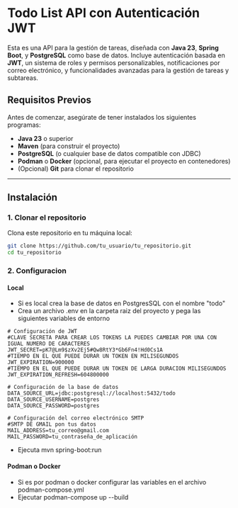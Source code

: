 # Todo List API con Autenticación JWT

Esta es una API para la gestión de tareas, diseñada con **Java 23**, **Spring Boot**, y **PostgreSQL** como base de datos. Incluye autenticación basada en **JWT**, un sistema de roles y permisos personalizables, notificaciones por correo electrónico, y funcionalidades avanzadas para la gestión de tareas y subtareas.

## Requisitos Previos

Antes de comenzar, asegúrate de tener instalados los siguientes programas:

- **Java 23** o superior
- **Maven** (para construir el proyecto)
- **PostgreSQL** (o cualquier base de datos compatible con JDBC)
- **Podman** o **Docker** (opcional, para ejecutar el proyecto en contenedores)
- (Opcional) **Git** para clonar el repositorio

---

## Instalación

### 1. Clonar el repositorio

Clona este repositorio en tu máquina local:

```bash
git clone https://github.com/tu_usuario/tu_repositorio.git
cd tu_repositorio
```
### 2. Configuracion
#### Local
 - Si es local crea la base de datos en PostgresSQL con el nombre "todo"
 - Crea un archivo .env en la carpeta raiz del proyecto y pega las siguientes variables de entorno
  ```
  # Configuración de JWT
  #CLAVE SECRETA PARA CREAR LOS TOKENS LA PUEDES CAMBIAR POR UNA CON IGUAL NUMERO DE CARACTERES
  JWT_SECRET=pK7@Lm9$zXv2Ej5#Qw8RtY3*Gb6Fn4!Hd0Cs1A
  #TIEMPO EN EL QUE PUEDE DURAR UN TOKEN EN MILISEGUNDOS
  JWT_EXPIRATION=900000
  #TIEMPO EN EL QUE PUEDE DURAR UN TOKEN DE LARGA DURACION MILISEGUNDOS
  JWT_EXPIRATION_REFRESH=604800000
  
  # Configuración de la base de datos
  DATA_SOURCE_URL=jdbc:postgresql://localhost:5432/todo
  DATA_SOURCE_USERNAME=postgres
  DATA_SOURCE_PASSWORD=postgres
  
  # Configuración del correo electrónico SMTP
  #SMTP DE GMAIL pon tus datos
  MAIL_ADDRESS=tu_correo@gmail.com
  MAIL_PASSWORD=tu_contraseña_de_aplicación
  ```
- Ejecuta mvn spring-boot:run
#### Podman o Docker
- Si es por podman o docker configurar las variables en el archivo podman-compose.yml
- Ejecutar podman-compose up --build
